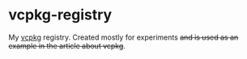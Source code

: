 # vcpkg-registry

My [vcpkg](https://vcpkg.io/) registry. Created mostly for experiments ~~and is used as an example in the article about vcpkg~~.
